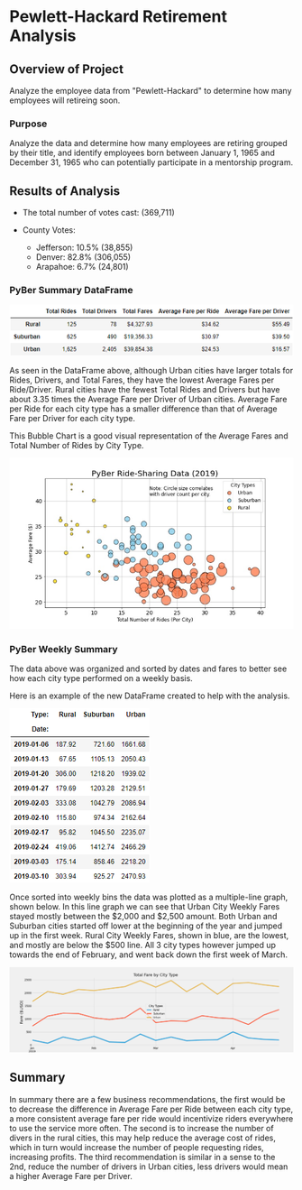 # Pewlett-Hackard Retirement Analysis

## Overview of Project

Analyze the employee data from "Pewlett-Hackard" to determine how many employees will retireing soon.

### Purpose

Analyze the data and determine how many employees are retiring grouped by their title, and identify employees born between January 1, 1965 and December 31, 1965 who can potentially participate in a mentorship program.

## Results of Analysis

* The total number of votes cast: (369,711) 

* County Votes:
    - Jefferson: 10.5% (38,855)
    - Denver: 82.8% (306,055)
    - Arapahoe: 6.7% (24,801)

### PyBer Summary DataFrame

![PyBer Summary DataFrame](https://github.com/psidhu42/pyber-analysis/blob/main/analysis/Summary_df.png)

As seen in the DataFrame above, although Urban cities have larger totals for Rides, Drivers, and Total Fares, they have the lowest Average Fares per Ride/Driver. Rural cities have the fewest Total Rides and Drivers but have about 3.35 times the Average Fare per Driver of Urban cities. Average Fare per Ride for each city type has a smaller difference than that of Average Fare per Driver for each city type.

This Bubble Chart is a good visual representation of the Average Fares and Total Number of Rides by City Type.

![PyBer Bubble Chart](https://github.com/psidhu42/pyber-analysis/blob/main/analysis/Fig1.jpg)

### PyBer Weekly Summary

The data above was organized and sorted by dates and fares to better see how each city type performed on a weekly basis.

Here is an example of the new DataFrame created to help with the analysis.

![Fares by Week DataFrame](https://github.com/psidhu42/pyber-analysis/blob/main/analysis/fare_by_week_df.PNG)

Once sorted into weekly bins the data was plotted as a multiple-line graph, shown below. In this line graph we can see that Urban City Weekly Fares stayed mostly between the $2,000 and $2,500 amount. Both Urban and Suburban cities started off lower at the beginning of the year and jumped up in the first week. Rural City Weekly Fares, shown in blue, are the lowest, and mostly are below the $500 line. All 3 city types however jumped up towards the end of February, and went back down the first week of March.

![Weekly Fares Multi-line Graph](https://github.com/psidhu42/pyber-analysis/blob/main/analysis/PyBer_fare_summary.png)


## Summary

In summary there are a few business recommendations, the first would be to decrease the difference in Average Fare per Ride between each city type, a more consistent average fare per ride would incentivize riders everywhere to use the service more often. The second is to increase the number of divers in the rural cities, this may help reduce the average cost of rides, which in turn would increase the number of people requesting rides, increasing profits. The third recommendation is similar in a sense to the 2nd, reduce the number of drivers in Urban cities, less drivers would mean a higher Average Fare per Driver.